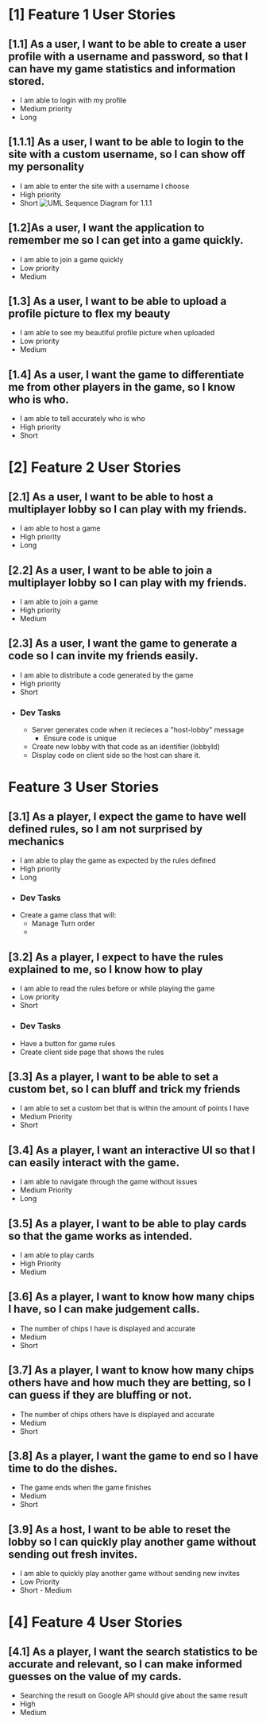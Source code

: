 
# [1] Feature 1 User Stories
## [1.1] As a user, I want to be able to create a user profile with a username and password, so that I can have my game statistics and information stored.
* I am able to login with my profile
* Medium priority
* Long
## [1.1.1] As a user, I want to be able to login to the site with a custom username, so I can show off my personality
* I am able to enter the site with a username I choose
* High priority
* Short
![UML Sequence Diagram for 1.1.1](https://github.com/dietterc/SEO-ker/images/1_1_1_sequence_diagram)
## [1.2]As a user, I want the application to remember me so I can get into a game quickly.
* I am able to join a game quickly
* Low priority
* Medium

## [1.3] As a user, I want to be able to upload a profile picture to flex my beauty
* I am able to see my beautiful profile picture when uploaded
* Low priority
* Medium 
## [1.4] As a user, I want the game to differentiate me from other players in the game, so I know who is who. 
* I am able to tell accurately who is who
* High priority
* Short
# [2] Feature 2 User Stories
## [2.1] As a user, I want to be able to host a multiplayer lobby so I can play with my friends. 
* I am able to host a game
* High priority
* Long

## [2.2] As a user, I want to be able to join a multiplayer lobby so I can play with my friends. 
* I am able to join a game
* High priority
* Medium
## [2.3] As a user, I want the game to generate a code so I can invite my friends easily. 
* I am able to distribute a code generated by the game
* High priority
* Short
* ### Dev Tasks
    * Server generates code when it recieces a "host-lobby" message
        * Ensure code is unique
    * Create new lobby with that code as an identifier (lobbyId)
    * Display code on client side so the host can share it.

# Feature 3 User Stories

## [3.1] As a player, I expect the game to have well defined rules, so I am not surprised by mechanics
* I am able to play the game as expected by the rules defined
* High priority
* Long
* ### Dev Tasks
* Create a game class that will:
    * Manage Turn order
    * 
## [3.2] As a player, I expect to have the rules explained to me, so I know how to play
* I am able to read the rules before or while playing the game
* Low priority
* Short
* ### Dev Tasks
* Have a button for game rules
* Create client side page that shows the rules
## [3.3] As a player, I want to be able to set a custom bet, so I can bluff and trick my friends
* I am able to set a custom bet that is within the amount of points I have
* Medium Priority
* Short

## [3.4] As a player, I want an interactive UI so that I can easily interact with the game. 
* I am able to navigate through the game without issues
* Medium Priority
* Long
## [3.5] As a player, I want to be able to play cards so that the game works as intended. 
* I am able to play cards
* High Priority
* Medium
## [3.6] As a player, I want to know how many chips I have, so I can make judgement calls.
* The number of chips I have is displayed and accurate
* Medium
* Short
## [3.7] As a player, I want  to know how many chips others have and how much they are betting, so I can guess if they are bluffing or not. 
* The number of chips others have is displayed and accurate
* Medium
* Short
## [3.8] As a player, I want the game to end so I have time to do the dishes.
* The game ends when the game finishes
* Medium
* Short
## [3.9] As a host, I want to be able to reset the lobby so I can quickly play another game without sending out fresh invites.
* I am able to quickly play another game without sending new invites
* Low Priority
* Short - Medium
# [4] Feature 4 User Stories
## [4.1] As a player, I want the search statistics to be accurate and relevant, so I can make informed guesses on the value of my cards.
* Searching the result on Google API should give about the same result 
* High
* Medium
